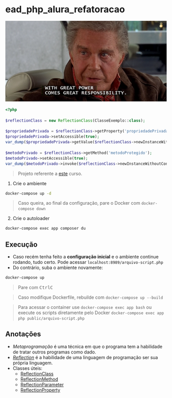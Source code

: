 # ead_php_alura_refatoracao

![Com grandes poderes vem grandes responsabilidades](tioben.png)

```php
<?php

$reflectionClass = new ReflectionClass(ClasseExemplo::class);

$propriedadePrivada = $reflectionClass->getProperty('propriedadePrivada');
$propriedadePrivada->setAccessible(true);
var_dump($propriedadePrivada->getValue($reflectionClass->newInstanceWithoutConstructor()));

$metodoPrivado = $reflectionClass->getMethod('metodoProtegido');
$metodoPrivado->setAccessible(true);
var_dump($metodoPrivado->invoke($reflectionClass->newInstanceWithoutConstructor()));
```

> Projeto referente a [este](https://cursos.alura.com.br/course/metaprogramacao-php-api-reflection) curso.

1. Crie o ambiente
```sh
docker-compose up -d
```
> Caso queira, ao final da configuração, pare o Docker com ``docker-compose down``

2. Crie o autoloader
```sh
docker-compose exec app composer du
```

## Execução

- Caso recém tenha feito a **configuração inicial** e o ambiente continue rodando, tudo certo. Pode acessar ``localhost:8989/arquivo-script.php``
- Do contrário, suba o ambiente novamente:
```sh
docker-compose up
```
> Pare com <kbd>Ctrl</kbd><kbd>C</kbd>

> Caso modifique Dockerfile, rebuilde com ``docker-compose up --build``

> Para acessar o container use ``docker-compose exec app bash`` ou execute os scripts diretamente pelo Docker ``docker-compose exec app php public/arquivo-script.php``

## Anotações

- *Metaprogramação* é uma técnica em que o programa tem a habilidade de tratar outros programas como dado.
- *[Reflection](https://www.php.net/manual/pt_BR/book.reflection.php)* é a habilidade de uma linguagem de programação ser sua própria linguagem.
- Classes úteis:
    - [ReflectionClass](https://www.php.net/reflectionclass)
    - [ReflectionMethod](https://www.php.net/manual/en/class.reflectionmethod.php)
    - [ReflectionParameter](https://www.php.net/manual/en/class.reflectionparameter.php)
    - [ReflectionProperty](https://www.php.net/manual/en/class.reflectionproperty.php)
